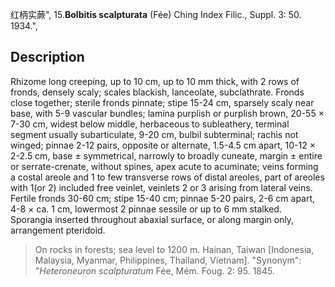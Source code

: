 红柄实蕨",
15.**Bolbitis scalpturata** (Fée) Ching Index Filic., Suppl. 3: 50. 1934.",

## Description
Rhizome long creeping, up to 10 cm, up to 10 mm thick, with 2 rows of fronds, densely scaly; scales blackish, lanceolate, subclathrate. Fronds close together; sterile fronds pinnate; stipe 15-24 cm, sparsely scaly near base, with 5-9 vascular bundles; lamina purplish or purplish brown, 20-55 × 7-30 cm, widest below middle, herbaceous to subleathery, terminal segment usually subarticulate, 9-20 cm, bulbil subterminal; rachis not winged; pinnae 2-12 pairs, opposite or alternate, 1.5-4.5 cm apart, 10-12 × 2-2.5 cm, base ± symmetrical, narrowly to broadly cuneate, margin ± entire or serrate-crenate, without spines, apex acute to acuminate; veins forming a costal areole and 1 to few transverse rows of distal areoles, part of areoles with 1(or 2) included free veinlet, veinlets 2 or 3 arising from lateral veins. Fertile fronds 30-60 cm; stipe 15-40 cm; pinnae 5-20 pairs, 2-6 cm apart, 4-8 × ca. 1 cm, lowermost 2 pinnae sessile or up to 6 mm stalked. Sporangia inserted throughout abaxial surface, or along margin only, arrangement pteridoid.

> On rocks in forests; sea level to 1200 m. Hainan, Taiwan [Indonesia, Malaysia, Myanmar, Philippines, Thailand, Vietnam].
  "Synonym": "*Heteroneuron scalpturatum* Fée, Mém. Foug. 2: 95. 1845.
